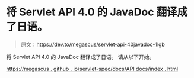 # 将 Servlet API 4.0 的 JavaDoc 翻译成了日语。

> 原文：<https://dev.to/megascus/servlet-api-40javadoc-1lgb>

将 Servlet API 4.0 的 JavaDoc 翻译成了日语。
请从以下开始。

[https://megascus . github . io/servlet-spec/docs/API docs/index . html](https://megascus.github.io/servlet-spec/docs/apidocs/index.html)